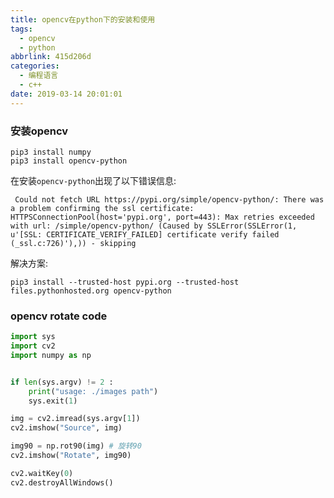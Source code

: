 ```yaml
---
title: opencv在python下的安装和使用
tags:
  - opencv
  - python
abbrlink: 415d206d
categories:
  - 编程语言
  - c++
date: 2019-03-14 20:01:01
---
```




### 安装opencv


```shell
pip3 install numpy
pip3 install opencv-python
```

在安装`opencv-python`出现了以下错误信息:

```
 Could not fetch URL https://pypi.org/simple/opencv-python/: There was a problem confirming the ssl certificate: HTTPSConnectionPool(host='pypi.org', port=443): Max retries exceeded with url: /simple/opencv-python/ (Caused by SSLError(SSLError(1, u'[SSL: CERTIFICATE_VERIFY_FAILED] certificate verify failed (_ssl.c:726)'),)) - skipping
```

解决方案: 

```shell
pip3 install --trusted-host pypi.org --trusted-host files.pythonhosted.org opencv-python
```



<!-- more -->

### opencv rotate code

```python
import sys
import cv2
import numpy as np


if len(sys.argv) != 2 :
    print("usage: ./images path")
    sys.exit(1)

img = cv2.imread(sys.argv[1])
cv2.imshow("Source", img)

img90 = np.rot90(img) # 旋转90
cv2.imshow("Rotate", img90)

cv2.waitKey(0)
cv2.destroyAllWindows()
```
